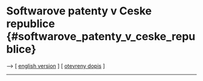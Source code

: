 # Softwarove patenty v Ceske republice {#softwarove_patenty_v_ceske_republice}

\--\> \[ [ english version](SwpatczEn "wikilink") \] \[ [otevreny
dopis](http://patenty.modry.cz/index.php?page_name=otevreny_dopis "wikilink")
\]

------------------------------------------------------------------------
